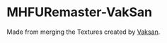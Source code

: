 # MHFURemaster-VakSan
 Made from merging the Textures created by [Vaksan](https://www.youtube.com/channel/UCTPqY-kl4wV9uvjEQ5F-Ryg).
